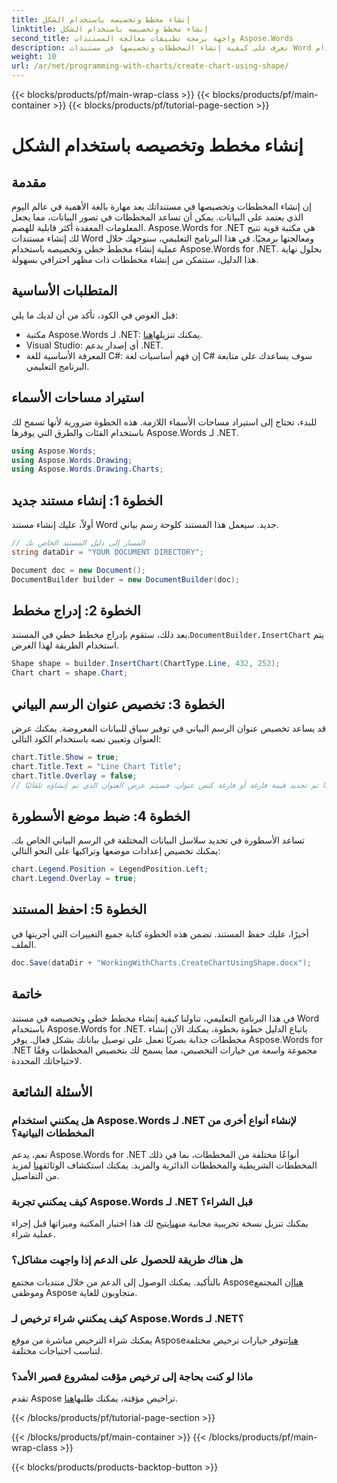 ```yaml
---
title: إنشاء مخطط وتخصيصه باستخدام الشكل
linktitle: إنشاء مخطط وتخصيصه باستخدام الشكل
second_title: واجهة برمجة تطبيقات معالجة المستندات Aspose.Words
description: تعرف على كيفية إنشاء المخططات وتخصيصها في مستندات Word باستخدام Aspose.Words for .NET من خلال هذا الدليل التفصيلي. مثالي لتوضيح البيانات.
weight: 10
url: /ar/net/programming-with-charts/create-chart-using-shape/
---
```


{{< blocks/products/pf/main-wrap-class >}}
{{< blocks/products/pf/main-container >}}
{{< blocks/products/pf/tutorial-page-section >}}

# إنشاء مخطط وتخصيصه باستخدام الشكل

## مقدمة

إن إنشاء المخططات وتخصيصها في مستنداتك يعد مهارة بالغة الأهمية في عالم اليوم الذي يعتمد على البيانات. يمكن أن تساعد المخططات في تصور البيانات، مما يجعل المعلومات المعقدة أكثر قابلية للهضم. Aspose.Words for .NET هي مكتبة قوية تتيح لك إنشاء مستندات Word ومعالجتها برمجيًا. في هذا البرنامج التعليمي، سنوجهك خلال عملية إنشاء مخطط خطي وتخصيصه باستخدام Aspose.Words for .NET. بحلول نهاية هذا الدليل، ستتمكن من إنشاء مخططات ذات مظهر احترافي بسهولة.

## المتطلبات الأساسية

قبل الغوص في الكود، تأكد من أن لديك ما يلي:

-  مكتبة Aspose.Words لـ .NET: يمكنك تنزيلها[هنا](https://releases.aspose.com/words/net/).
- Visual Studio: أي إصدار يدعم .NET.
- المعرفة الأساسية للغة C#: إن فهم أساسيات لغة C# سوف يساعدك على متابعة البرنامج التعليمي.

## استيراد مساحات الأسماء

للبدء، تحتاج إلى استيراد مساحات الأسماء اللازمة. هذه الخطوة ضرورية لأنها تسمح لك باستخدام الفئات والطرق التي يوفرها Aspose.Words لـ .NET.

```csharp
using Aspose.Words;
using Aspose.Words.Drawing;
using Aspose.Words.Drawing.Charts;
```

## الخطوة 1: إنشاء مستند جديد

أولاً، عليك إنشاء مستند Word جديد. سيعمل هذا المستند كلوحة رسم بياني.

```csharp
// المسار إلى دليل المستند الخاص بك
string dataDir = "YOUR DOCUMENT DIRECTORY";

Document doc = new Document();
DocumentBuilder builder = new DocumentBuilder(doc);
```

## الخطوة 2: إدراج مخطط

 بعد ذلك، ستقوم بإدراج مخطط خطي في المستند.`DocumentBuilder.InsertChart` يتم استخدام الطريقة لهذا الغرض.

```csharp
Shape shape = builder.InsertChart(ChartType.Line, 432, 252);
Chart chart = shape.Chart;
```

## الخطوة 3: تخصيص عنوان الرسم البياني

قد يساعد تخصيص عنوان الرسم البياني في توفير سياق للبيانات المعروضة. يمكنك عرض العنوان وتعيين نصه باستخدام الكود التالي:

```csharp
chart.Title.Show = true;
chart.Title.Text = "Line Chart Title";
chart.Title.Overlay = false;
// يرجى ملاحظة أنه إذا تم تحديد قيمة فارغة أو فارغة كنص عنوان، فسيتم عرض العنوان الذي تم إنشاؤه تلقائيًا.
```

## الخطوة 4: ضبط موضع الأسطورة

تساعد الأسطورة في تحديد سلاسل البيانات المختلفة في الرسم البياني الخاص بك. يمكنك تخصيص إعدادات موضعها وتراكبها على النحو التالي:

```csharp
chart.Legend.Position = LegendPosition.Left;
chart.Legend.Overlay = true;
```

## الخطوة 5: احفظ المستند

أخيرًا، عليك حفظ المستند. تضمن هذه الخطوة كتابة جميع التغييرات التي أجريتها في الملف.

```csharp
doc.Save(dataDir + "WorkingWithCharts.CreateChartUsingShape.docx");
```

## خاتمة

في هذا البرنامج التعليمي، تناولنا كيفية إنشاء مخطط خطي وتخصيصه في مستند Word باستخدام Aspose.Words for .NET. باتباع الدليل خطوة بخطوة، يمكنك الآن إنشاء مخططات جذابة بصريًا تعمل على توصيل بياناتك بشكل فعال. يوفر Aspose.Words for .NET مجموعة واسعة من خيارات التخصيص، مما يسمح لك بتخصيص المخططات وفقًا لاحتياجاتك المحددة.

## الأسئلة الشائعة

### هل يمكنني استخدام Aspose.Words لـ .NET لإنشاء أنواع أخرى من المخططات البيانية؟

 نعم، يدعم Aspose.Words for .NET أنواعًا مختلفة من المخططات، بما في ذلك المخططات الشريطية والمخططات الدائرية والمزيد. يمكنك استكشاف الوثائق[هنا](https://reference.aspose.com/words/net/) لمزيد من التفاصيل.

### كيف يمكنني تجربة Aspose.Words لـ .NET قبل الشراء؟

 يمكنك تنزيل نسخة تجريبية مجانية من[هنا](https://releases.aspose.com/)يتيح لك هذا اختبار المكتبة وميزاتها قبل إجراء عملية شراء.

### هل هناك طريقة للحصول على الدعم إذا واجهت مشاكل؟

 بالتأكيد. يمكنك الوصول إلى الدعم من خلال منتديات مجتمع Aspose[هنا](https://forum.aspose.com/c/words/8)إن المجتمع وموظفي Aspose متجاوبون للغاية.

### كيف يمكنني شراء ترخيص لـ Aspose.Words لـ .NET؟

 يمكنك شراء الترخيص مباشرة من موقع Aspose[هنا](https://purchase.aspose.com/buy)تتوفر خيارات ترخيص مختلفة لتناسب احتياجات مختلفة.

### ماذا لو كنت بحاجة إلى ترخيص مؤقت لمشروع قصير الأمد؟

 تقدم Aspose تراخيص مؤقتة، يمكنك طلبها[هنا](https://purchase.aspose.com/temporary-license/).

{{< /blocks/products/pf/tutorial-page-section >}}

{{< /blocks/products/pf/main-container >}}
{{< /blocks/products/pf/main-wrap-class >}}

{{< blocks/products/products-backtop-button >}}
